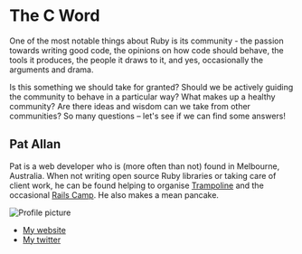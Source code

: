 # The C Word

One of the most notable things about Ruby is its community - the passion towards writing good code, the opinions on how code should behave, the tools it produces, the people it draws to it, and yes, occasionally the arguments and drama.

Is this something we should take for granted? Should we be actively guiding the community to behave in a particular way? What makes up a healthy community? Are there ideas and wisdom can we take from other communities? So many questions – let's see if we can find some answers!

## Pat Allan

Pat is a web developer who is (more often than not) found in Melbourne, Australia. When not writing open source Ruby libraries or taking care of client work, he can be found helping to organise [Trampoline](http://trampolineday.com) and the occasional [Rails Camp](http://railscamps.com). He also makes a mean pancake.

![Profile picture](https://raw.github.com/freelancing-god/rubyconfau-2013-cfp/master/pat_allan-the_c_word/profile_picture.jpg)

- [My website](http://freelancing-gods.com)
- [My twitter](https://twitter.com/pat)
